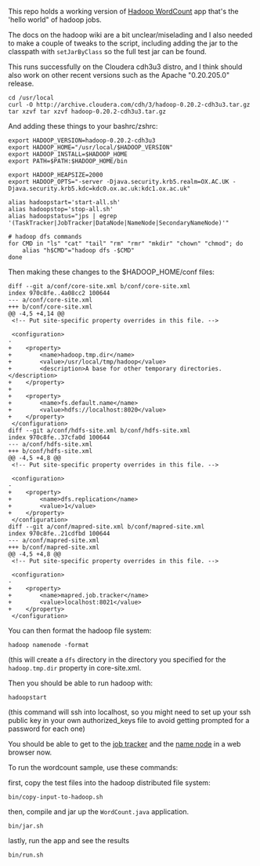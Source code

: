 This repo holds a working version of [Hadoop WordCount](http://wiki.apache.org/hadoop/WordCount) app that's the 'hello world" of hadoop jobs.

The docs on the hadoop wiki are a bit unclear/miselading and I also needed to make a couple of tweaks to the script, including adding the jar to the classpath with `setJarByClass` so the full test jar can be found.

This runs successfully on the Cloudera cdh3u3 distro, and I think should also work on other recent versions such as the Apache "0.20.205.0" release.

    cd /usr/local
    curl -O http://archive.cloudera.com/cdh/3/hadoop-0.20.2-cdh3u3.tar.gz
    tar xzvf tar xzvf hadoop-0.20.2-cdh3u3.tar.gz    

And adding these things to your bashrc/zshrc:

    export HADOOP_VERSION=hadoop-0.20.2-cdh3u3
    export HADOOP_HOME="/usr/local/$HADOOP_VERSION"
    export HADOOP_INSTALL=$HADOOP_HOME
    export PATH=$PATH:$HADOOP_HOME/bin

    export HADOOP_HEAPSIZE=2000
    export HADOOP_OPTS="-server -Djava.security.krb5.realm=OX.AC.UK -Djava.security.krb5.kdc=kdc0.ox.ac.uk:kdc1.ox.ac.uk"

    alias hadoopstart='start-all.sh'
    alias hadoopstop='stop-all.sh'
    alias hadoopstatus="jps | egrep '(TaskTracker|JobTracker|DataNode|NameNode|SecondaryNameNode)'"
    
    # hadoop dfs commands
    for CMD in "ls" "cat" "tail" "rm" "rmr" "mkdir" "chown" "chmod"; do
        alias "h$CMD"="hadoop dfs -$CMD"
    done


Then making these changes to the $HADOOP_HOME/conf files:

    diff --git a/conf/core-site.xml b/conf/core-site.xml
    index 970c8fe..4a08cc2 100644
    --- a/conf/core-site.xml
    +++ b/conf/core-site.xml
    @@ -4,5 +4,14 @@
     <!-- Put site-specific property overrides in this file. -->
     
     <configuration>
    -
    +    <property>
    +        <name>hadoop.tmp.dir</name>
    +        <value>/usr/local/tmp/hadoop</value>
    +        <description>A base for other temporary directories.</description>
    +    </property>
    +     
    +    <property>
    +        <name>fs.default.name</name>
    +        <value>hdfs://localhost:8020</value>
    +    </property>    
     </configuration>
    diff --git a/conf/hdfs-site.xml b/conf/hdfs-site.xml
    index 970c8fe..37cfa0d 100644
    --- a/conf/hdfs-site.xml
    +++ b/conf/hdfs-site.xml
    @@ -4,5 +4,8 @@
     <!-- Put site-specific property overrides in this file. -->
     
     <configuration>
    -
    +    <property>
    +        <name>dfs.replication</name>
    +        <value>1</value>
    +    </property>        
     </configuration>
    diff --git a/conf/mapred-site.xml b/conf/mapred-site.xml
    index 970c8fe..21cdfbd 100644
    --- a/conf/mapred-site.xml
    +++ b/conf/mapred-site.xml
    @@ -4,5 +4,8 @@
     <!-- Put site-specific property overrides in this file. -->
     
     <configuration>
    -
    +    <property>
    +        <name>mapred.job.tracker</name>
    +        <value>localhost:8021</value>
    +    </property>    
     </configuration>
    
You can then format the hadoop file system:

    hadoop namenode -format 
 
(this will create a `dfs` directory in the directory you specified for the `hadoop.tmp.dir` property in core-site.xml. 

Then you should be able to run hadoop with:

    hadoopstart

(this command will ssh into localhost, so you might need to set up your ssh public key in your own authorized_keys file to avoid getting prompted for a password for each one)    

You should be able to get to the [job tracker](http://localhost:50030) and the [name node](http://localhost:50070) in a web browser now.

To run the wordcount sample, use these commands:

first, copy the test files into the hadoop distributed file system:
  
    bin/copy-input-to-hadoop.sh 

then, compile and jar up the `WordCount.java` application. 
    
    bin/jar.sh

lastly, run the app and see the results

    bin/run.sh

